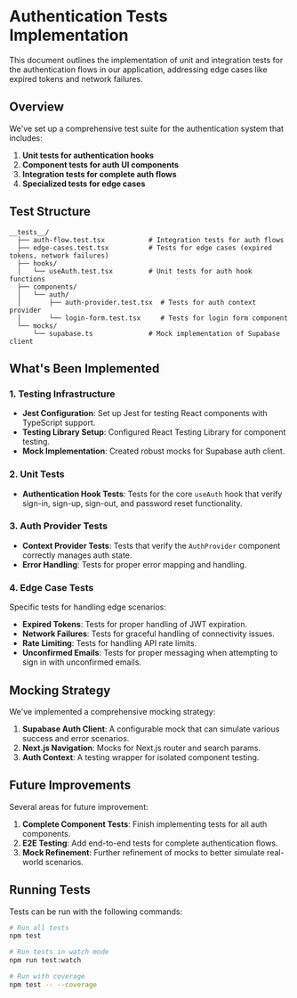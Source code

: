 # Authentication Tests Implementation

This document outlines the implementation of unit and integration tests for the authentication flows in our application, addressing edge cases like expired tokens and network failures.

## Overview

We've set up a comprehensive test suite for the authentication system that includes:

1. **Unit tests for authentication hooks**
2. **Component tests for auth UI components**
3. **Integration tests for complete auth flows**
4. **Specialized tests for edge cases**

## Test Structure

```
__tests__/
  ├── auth-flow.test.tsx           # Integration tests for auth flows
  ├── edge-cases.test.tsx          # Tests for edge cases (expired tokens, network failures)
  ├── hooks/
  │   └── useAuth.test.tsx         # Unit tests for auth hook functions
  ├── components/
  │   └── auth/
  │       ├── auth-provider.test.tsx  # Tests for auth context provider
  │       └── login-form.test.tsx     # Tests for login form component
  └── mocks/
      └── supabase.ts              # Mock implementation of Supabase client
```

## What's Been Implemented

### 1. Testing Infrastructure

- **Jest Configuration**: Set up Jest for testing React components with TypeScript support.
- **Testing Library Setup**: Configured React Testing Library for component testing.
- **Mock Implementation**: Created robust mocks for Supabase auth client.

### 2. Unit Tests

- **Authentication Hook Tests**: Tests for the core `useAuth` hook that verify sign-in, sign-up, sign-out, and password reset functionality.

### 3. Auth Provider Tests

- **Context Provider Tests**: Tests that verify the `AuthProvider` component correctly manages auth state.
- **Error Handling**: Tests for proper error mapping and handling.

### 4. Edge Case Tests

Specific tests for handling edge scenarios:

- **Expired Tokens**: Tests for proper handling of JWT expiration.
- **Network Failures**: Tests for graceful handling of connectivity issues.
- **Rate Limiting**: Tests for handling API rate limits.
- **Unconfirmed Emails**: Tests for proper messaging when attempting to sign in with unconfirmed emails.

## Mocking Strategy

We've implemented a comprehensive mocking strategy:

1. **Supabase Auth Client**: A configurable mock that can simulate various success and error scenarios.
2. **Next.js Navigation**: Mocks for Next.js router and search params.
3. **Auth Context**: A testing wrapper for isolated component testing.

## Future Improvements

Several areas for future improvement:

1. **Complete Component Tests**: Finish implementing tests for all auth components.
2. **E2E Testing**: Add end-to-end tests for complete authentication flows.
3. **Mock Refinement**: Further refinement of mocks to better simulate real-world scenarios.

## Running Tests

Tests can be run with the following commands:

```bash
# Run all tests
npm test

# Run tests in watch mode
npm run test:watch

# Run with coverage
npm test -- --coverage
```